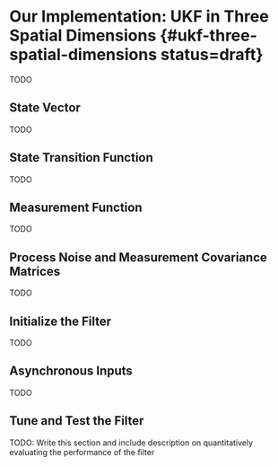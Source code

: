 # Our Implementation: UKF in Three Spatial Dimensions {#ukf-three-spatial-dimensions status=draft}

TODO

## State Vector
TODO

## State Transition Function
TODO

## Measurement Function
TODO

## Process Noise and Measurement Covariance Matrices
TODO

## Initialize the Filter
TODO

## Asynchronous Inputs
TODO

## Tune and Test the Filter
TODO: Write this section and include description on quantitatively evaluating the performance of the filter